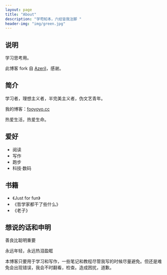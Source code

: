 ```yaml
---
layout: page
title: "About"
description: "学苟知本，六经皆我注脚 "
header-img: "img/green.jpg"
---
```

## 说明

学习思考用。

此博客 fork 自 [Azeril](http://azeril.me/)，感谢。

## 简介
学习者，理想主义者，半完美主义者，伪文艺青年。

我的博客：[fooyoyo.cc](fooyoyo.cc)

热爱生活，热爱生命。

## 爱好

- 阅读
- 写作
- 跑步
- 科技·数码

## 书籍

- 《Just for fun》
- 《哲学家都干了些什么》
- 《老子》

## 想说的话和申明

善良比聪明重要

永远年轻，永远热泪盈眶

本博客只要用于学习和写作，一些笔记和教程尽管我写的时候尽量避免。但还是难免会出现错误，我会不时翻看，检查。造成困扰，道歉。




